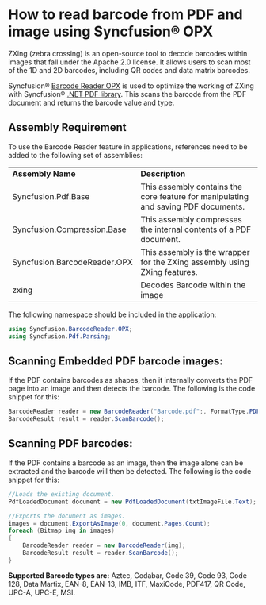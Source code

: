 # How to read barcode from PDF and image using Syncfusion&reg; OPX

ZXing (zebra crossing) is an open-source tool to decode barcodes within images that fall under the Apache 2.0 license. It allows users to scan most of the 1D and 2D barcodes, including QR codes and data matrix barcodes.

Syncfusion&reg; [Barcode Reader OPX](https://www.syncfusion.com/products/opx/barcode) is used to optimize the working of ZXing with Syncfusion&reg; [.NET PDF library](https://www.syncfusion.com/pdf-framework/net). This scans the barcode from the PDF document and returns the barcode value and type.

## Assembly Requirement
To use the Barcode Reader feature in applications, references need to be added to the following set of assemblies:

<table>
<tr>
<td><b>Assembly Name</b></td>
<td><b>Description</b></td>
</tr>
<tr>
<td>Syncfusion.Pdf.Base</td>
<td>This assembly contains the core feature for manipulating and saving PDF documents.</td>
</tr>                   
<tr>
<td>Syncfusion.Compression.Base</td>
<td>This assembly compresses the internal contents of a PDF document.</td>
</tr>
<tr>
<td>Syncfusion.BarcodeReader.OPX</td>
<td>This assembly is the wrapper for the ZXing assembly using ZXing features.</td>
</tr>
<tr>
<td>zxing</td>
<td> Decodes Barcode within the image</td>
</tr>
</table>
The following namespace should be included in the application:

```C#
using Syncfusion.BarcodeReader.OPX;
using Syncfusion.Pdf.Parsing;
```
## Scanning Embedded PDF barcode images:

If the PDF contains barcodes as shapes, then it internally converts the PDF page into an image and then detects the barcode. The following is the code snippet for this:

```C#
BarcodeReader reader = new BarcodeReader("Barcode.pdf";, FormatType.PDF);
BarcodeResult result = reader.ScanBarcode();
```

## Scanning PDF barcodes:

If the PDF contains a barcode as an image, then the image alone can be extracted and the barcode will then be detected. The following is the code snippet for this:

```C#
//Loads the existing document.
PdfLoadedDocument document = new PdfLoadedDocument(txtImageFile.Text);

//Exports the document as images.
images = document.ExportAsImage(0, document.Pages.Count);
foreach (Bitmap img in images)
{
	BarcodeReader reader = new BarcodeReader(img);
	BarcodeResult result = reader.ScanBarcode();
}
```

<b>Supported Barcode types are:</b> Aztec, Codabar, Code 39, Code 93, Code 128, Data Martix, EAN-8, EAN-13, IMB, ITF, MaxiCode, PDF417, QR Code, UPC-A, UPC-E, MSI.
